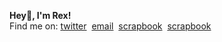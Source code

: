 <b> Hey👋, I'm Rex! </b> <br>
Find me on: [twitter](https://x.com/regisrex) &nbsp;[email](mailto:hey@regisndizihiwe.me) &nbsp;[scrapbook](https://regisndizihiwe.me)  &nbsp;[scrapbook](https://scrapbook.hackclub.com/regisrex) 
